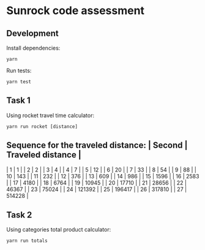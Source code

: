 # Sunrock code assessment

## Development

Install dependencies:
```
yarn
```

Run tests:
```
yarn test
```

## Task 1

Using rocket travel time calculator:
```
yarn run rocket [distance]
```

Sequence for the traveled distance:
| Second | Traveled distance |
------------------------------
| 1      | 1                 |
| 2      | 2                 |
| 3      | 4                 |
| 4      | 7                 |
| 5      | 12                |
| 6      | 20                |
| 7      | 33                |
| 8      | 54                |
| 9      | 88                |
| 10     | 143               |
| 11     | 232               |
| 12     | 376               |
| 13     | 609               |
| 14     | 986               |
| 15     | 1596              |
| 16     | 2583              |
| 17     | 4180              |
| 18     | 6764              |
| 19     | 10945             |
| 20     | 17710             |
| 21     | 28656             |
| 22     | 46367             |
| 23     | 75024             |
| 24     | 121392            |
| 25     | 196417            |
| 26     | 317810            |
| 27     | 514228            |


## Task 2

Using categories total product calculator:
```
yarn run totals
```
